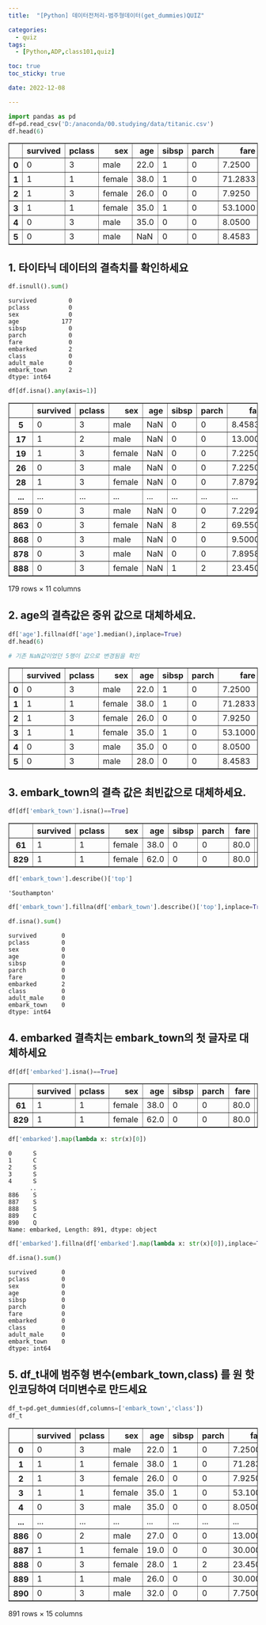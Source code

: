 ```yaml
---
title:  "[Python] 데이터전처리-범주형데이터(get_dummies)QUIZ" 

categories:
  - quiz
tags:
  - [Python,ADP,class101,quiz]

toc: true
toc_sticky: true

date: 2022-12-08

---
```



```python
import pandas as pd
df=pd.read_csv('D:/anaconda/00.studying/data/titanic.csv')
df.head(6)
```




<div>
<style scoped>
    .dataframe tbody tr th:only-of-type {
        vertical-align: middle;
    }

    .dataframe tbody tr th {
        vertical-align: top;
    }

    .dataframe thead th {
        text-align: right;
    }
</style>
<table border="1" class="dataframe">
  <thead>
    <tr style="text-align: right;">
      <th></th>
      <th>survived</th>
      <th>pclass</th>
      <th>sex</th>
      <th>age</th>
      <th>sibsp</th>
      <th>parch</th>
      <th>fare</th>
      <th>embarked</th>
      <th>class</th>
      <th>adult_male</th>
      <th>embark_town</th>
    </tr>
  </thead>
  <tbody>
    <tr>
      <th>0</th>
      <td>0</td>
      <td>3</td>
      <td>male</td>
      <td>22.0</td>
      <td>1</td>
      <td>0</td>
      <td>7.2500</td>
      <td>S</td>
      <td>Third</td>
      <td>True</td>
      <td>Southampton</td>
    </tr>
    <tr>
      <th>1</th>
      <td>1</td>
      <td>1</td>
      <td>female</td>
      <td>38.0</td>
      <td>1</td>
      <td>0</td>
      <td>71.2833</td>
      <td>C</td>
      <td>First</td>
      <td>False</td>
      <td>Cherbourg</td>
    </tr>
    <tr>
      <th>2</th>
      <td>1</td>
      <td>3</td>
      <td>female</td>
      <td>26.0</td>
      <td>0</td>
      <td>0</td>
      <td>7.9250</td>
      <td>S</td>
      <td>Third</td>
      <td>False</td>
      <td>Southampton</td>
    </tr>
    <tr>
      <th>3</th>
      <td>1</td>
      <td>1</td>
      <td>female</td>
      <td>35.0</td>
      <td>1</td>
      <td>0</td>
      <td>53.1000</td>
      <td>S</td>
      <td>First</td>
      <td>False</td>
      <td>Southampton</td>
    </tr>
    <tr>
      <th>4</th>
      <td>0</td>
      <td>3</td>
      <td>male</td>
      <td>35.0</td>
      <td>0</td>
      <td>0</td>
      <td>8.0500</td>
      <td>S</td>
      <td>Third</td>
      <td>True</td>
      <td>Southampton</td>
    </tr>
    <tr>
      <th>5</th>
      <td>0</td>
      <td>3</td>
      <td>male</td>
      <td>NaN</td>
      <td>0</td>
      <td>0</td>
      <td>8.4583</td>
      <td>Q</td>
      <td>Third</td>
      <td>True</td>
      <td>Queenstown</td>
    </tr>
  </tbody>
</table>
</div>



## 1. 타이타닉 데이터의 결측치를 확인하세요 


```python
df.isnull().sum()
```




    survived         0
    pclass           0
    sex              0
    age            177
    sibsp            0
    parch            0
    fare             0
    embarked         2
    class            0
    adult_male       0
    embark_town      2
    dtype: int64




```python
df[df.isna().any(axis=1)]
```




<div>
<style scoped>
    .dataframe tbody tr th:only-of-type {
        vertical-align: middle;
    }

    .dataframe tbody tr th {
        vertical-align: top;
    }

    .dataframe thead th {
        text-align: right;
    }
</style>
<table border="1" class="dataframe">
  <thead>
    <tr style="text-align: right;">
      <th></th>
      <th>survived</th>
      <th>pclass</th>
      <th>sex</th>
      <th>age</th>
      <th>sibsp</th>
      <th>parch</th>
      <th>fare</th>
      <th>embarked</th>
      <th>class</th>
      <th>adult_male</th>
      <th>embark_town</th>
    </tr>
  </thead>
  <tbody>
    <tr>
      <th>5</th>
      <td>0</td>
      <td>3</td>
      <td>male</td>
      <td>NaN</td>
      <td>0</td>
      <td>0</td>
      <td>8.4583</td>
      <td>Q</td>
      <td>Third</td>
      <td>True</td>
      <td>Queenstown</td>
    </tr>
    <tr>
      <th>17</th>
      <td>1</td>
      <td>2</td>
      <td>male</td>
      <td>NaN</td>
      <td>0</td>
      <td>0</td>
      <td>13.0000</td>
      <td>S</td>
      <td>Second</td>
      <td>True</td>
      <td>Southampton</td>
    </tr>
    <tr>
      <th>19</th>
      <td>1</td>
      <td>3</td>
      <td>female</td>
      <td>NaN</td>
      <td>0</td>
      <td>0</td>
      <td>7.2250</td>
      <td>C</td>
      <td>Third</td>
      <td>False</td>
      <td>Cherbourg</td>
    </tr>
    <tr>
      <th>26</th>
      <td>0</td>
      <td>3</td>
      <td>male</td>
      <td>NaN</td>
      <td>0</td>
      <td>0</td>
      <td>7.2250</td>
      <td>C</td>
      <td>Third</td>
      <td>True</td>
      <td>Cherbourg</td>
    </tr>
    <tr>
      <th>28</th>
      <td>1</td>
      <td>3</td>
      <td>female</td>
      <td>NaN</td>
      <td>0</td>
      <td>0</td>
      <td>7.8792</td>
      <td>Q</td>
      <td>Third</td>
      <td>False</td>
      <td>Queenstown</td>
    </tr>
    <tr>
      <th>...</th>
      <td>...</td>
      <td>...</td>
      <td>...</td>
      <td>...</td>
      <td>...</td>
      <td>...</td>
      <td>...</td>
      <td>...</td>
      <td>...</td>
      <td>...</td>
      <td>...</td>
    </tr>
    <tr>
      <th>859</th>
      <td>0</td>
      <td>3</td>
      <td>male</td>
      <td>NaN</td>
      <td>0</td>
      <td>0</td>
      <td>7.2292</td>
      <td>C</td>
      <td>Third</td>
      <td>True</td>
      <td>Cherbourg</td>
    </tr>
    <tr>
      <th>863</th>
      <td>0</td>
      <td>3</td>
      <td>female</td>
      <td>NaN</td>
      <td>8</td>
      <td>2</td>
      <td>69.5500</td>
      <td>S</td>
      <td>Third</td>
      <td>False</td>
      <td>Southampton</td>
    </tr>
    <tr>
      <th>868</th>
      <td>0</td>
      <td>3</td>
      <td>male</td>
      <td>NaN</td>
      <td>0</td>
      <td>0</td>
      <td>9.5000</td>
      <td>S</td>
      <td>Third</td>
      <td>True</td>
      <td>Southampton</td>
    </tr>
    <tr>
      <th>878</th>
      <td>0</td>
      <td>3</td>
      <td>male</td>
      <td>NaN</td>
      <td>0</td>
      <td>0</td>
      <td>7.8958</td>
      <td>S</td>
      <td>Third</td>
      <td>True</td>
      <td>Southampton</td>
    </tr>
    <tr>
      <th>888</th>
      <td>0</td>
      <td>3</td>
      <td>female</td>
      <td>NaN</td>
      <td>1</td>
      <td>2</td>
      <td>23.4500</td>
      <td>S</td>
      <td>Third</td>
      <td>False</td>
      <td>Southampton</td>
    </tr>
  </tbody>
</table>
<p>179 rows × 11 columns</p>
</div>



## 2. age의 결측값은 중위 값으로 대체하세요. 


```python
df['age'].fillna(df['age'].median(),inplace=True)
df.head(6)

# 기존 NaN값이었던 5행이 값으로 변경됨을 확인 
```




<div>
<style scoped>
    .dataframe tbody tr th:only-of-type {
        vertical-align: middle;
    }

    .dataframe tbody tr th {
        vertical-align: top;
    }

    .dataframe thead th {
        text-align: right;
    }
</style>
<table border="1" class="dataframe">
  <thead>
    <tr style="text-align: right;">
      <th></th>
      <th>survived</th>
      <th>pclass</th>
      <th>sex</th>
      <th>age</th>
      <th>sibsp</th>
      <th>parch</th>
      <th>fare</th>
      <th>embarked</th>
      <th>class</th>
      <th>adult_male</th>
      <th>embark_town</th>
    </tr>
  </thead>
  <tbody>
    <tr>
      <th>0</th>
      <td>0</td>
      <td>3</td>
      <td>male</td>
      <td>22.0</td>
      <td>1</td>
      <td>0</td>
      <td>7.2500</td>
      <td>S</td>
      <td>Third</td>
      <td>True</td>
      <td>Southampton</td>
    </tr>
    <tr>
      <th>1</th>
      <td>1</td>
      <td>1</td>
      <td>female</td>
      <td>38.0</td>
      <td>1</td>
      <td>0</td>
      <td>71.2833</td>
      <td>C</td>
      <td>First</td>
      <td>False</td>
      <td>Cherbourg</td>
    </tr>
    <tr>
      <th>2</th>
      <td>1</td>
      <td>3</td>
      <td>female</td>
      <td>26.0</td>
      <td>0</td>
      <td>0</td>
      <td>7.9250</td>
      <td>S</td>
      <td>Third</td>
      <td>False</td>
      <td>Southampton</td>
    </tr>
    <tr>
      <th>3</th>
      <td>1</td>
      <td>1</td>
      <td>female</td>
      <td>35.0</td>
      <td>1</td>
      <td>0</td>
      <td>53.1000</td>
      <td>S</td>
      <td>First</td>
      <td>False</td>
      <td>Southampton</td>
    </tr>
    <tr>
      <th>4</th>
      <td>0</td>
      <td>3</td>
      <td>male</td>
      <td>35.0</td>
      <td>0</td>
      <td>0</td>
      <td>8.0500</td>
      <td>S</td>
      <td>Third</td>
      <td>True</td>
      <td>Southampton</td>
    </tr>
    <tr>
      <th>5</th>
      <td>0</td>
      <td>3</td>
      <td>male</td>
      <td>28.0</td>
      <td>0</td>
      <td>0</td>
      <td>8.4583</td>
      <td>Q</td>
      <td>Third</td>
      <td>True</td>
      <td>Queenstown</td>
    </tr>
  </tbody>
</table>
</div>



## 3. embark_town의 결측 값은 최빈값으로 대체하세요. 


```python
df[df['embark_town'].isna()==True]
```




<div>
<style scoped>
    .dataframe tbody tr th:only-of-type {
        vertical-align: middle;
    }

    .dataframe tbody tr th {
        vertical-align: top;
    }

    .dataframe thead th {
        text-align: right;
    }
</style>
<table border="1" class="dataframe">
  <thead>
    <tr style="text-align: right;">
      <th></th>
      <th>survived</th>
      <th>pclass</th>
      <th>sex</th>
      <th>age</th>
      <th>sibsp</th>
      <th>parch</th>
      <th>fare</th>
      <th>embarked</th>
      <th>class</th>
      <th>adult_male</th>
      <th>embark_town</th>
    </tr>
  </thead>
  <tbody>
    <tr>
      <th>61</th>
      <td>1</td>
      <td>1</td>
      <td>female</td>
      <td>38.0</td>
      <td>0</td>
      <td>0</td>
      <td>80.0</td>
      <td>NaN</td>
      <td>First</td>
      <td>False</td>
      <td>NaN</td>
    </tr>
    <tr>
      <th>829</th>
      <td>1</td>
      <td>1</td>
      <td>female</td>
      <td>62.0</td>
      <td>0</td>
      <td>0</td>
      <td>80.0</td>
      <td>NaN</td>
      <td>First</td>
      <td>False</td>
      <td>NaN</td>
    </tr>
  </tbody>
</table>
</div>




```python
df['embark_town'].describe()['top']
```




    'Southampton'




```python
df['embark_town'].fillna(df['embark_town'].describe()['top'],inplace=True)
```


```python
df.isna().sum()
```




    survived       0
    pclass         0
    sex            0
    age            0
    sibsp          0
    parch          0
    fare           0
    embarked       2
    class          0
    adult_male     0
    embark_town    0
    dtype: int64



## 4. embarked 결측치는 embark_town의 첫 글자로 대체하세요 


```python
df[df['embarked'].isna()==True]
```




<div>
<style scoped>
    .dataframe tbody tr th:only-of-type {
        vertical-align: middle;
    }

    .dataframe tbody tr th {
        vertical-align: top;
    }

    .dataframe thead th {
        text-align: right;
    }
</style>
<table border="1" class="dataframe">
  <thead>
    <tr style="text-align: right;">
      <th></th>
      <th>survived</th>
      <th>pclass</th>
      <th>sex</th>
      <th>age</th>
      <th>sibsp</th>
      <th>parch</th>
      <th>fare</th>
      <th>embarked</th>
      <th>class</th>
      <th>adult_male</th>
      <th>embark_town</th>
    </tr>
  </thead>
  <tbody>
    <tr>
      <th>61</th>
      <td>1</td>
      <td>1</td>
      <td>female</td>
      <td>38.0</td>
      <td>0</td>
      <td>0</td>
      <td>80.0</td>
      <td>NaN</td>
      <td>First</td>
      <td>False</td>
      <td>Southampton</td>
    </tr>
    <tr>
      <th>829</th>
      <td>1</td>
      <td>1</td>
      <td>female</td>
      <td>62.0</td>
      <td>0</td>
      <td>0</td>
      <td>80.0</td>
      <td>NaN</td>
      <td>First</td>
      <td>False</td>
      <td>Southampton</td>
    </tr>
  </tbody>
</table>
</div>




```python
df['embarked'].map(lambda x: str(x)[0])
```




    0      S
    1      C
    2      S
    3      S
    4      S
          ..
    886    S
    887    S
    888    S
    889    C
    890    Q
    Name: embarked, Length: 891, dtype: object




```python
df['embarked'].fillna(df['embarked'].map(lambda x: str(x)[0]),inplace=True)
```


```python
df.isna().sum()
```




    survived       0
    pclass         0
    sex            0
    age            0
    sibsp          0
    parch          0
    fare           0
    embarked       0
    class          0
    adult_male     0
    embark_town    0
    dtype: int64



## 5. df_t내에 범주형 변수(embark_town,class) 를 원 핫 인코딩하여 더미변수로 만드세요 


```python
df_t=pd.get_dummies(df,columns=['embark_town','class'])
df_t
```




<div>
<style scoped>
    .dataframe tbody tr th:only-of-type {
        vertical-align: middle;
    }

    .dataframe tbody tr th {
        vertical-align: top;
    }

    .dataframe thead th {
        text-align: right;
    }
</style>
<table border="1" class="dataframe">
  <thead>
    <tr style="text-align: right;">
      <th></th>
      <th>survived</th>
      <th>pclass</th>
      <th>sex</th>
      <th>age</th>
      <th>sibsp</th>
      <th>parch</th>
      <th>fare</th>
      <th>embarked</th>
      <th>adult_male</th>
      <th>embark_town_Cherbourg</th>
      <th>embark_town_Queenstown</th>
      <th>embark_town_Southampton</th>
      <th>class_First</th>
      <th>class_Second</th>
      <th>class_Third</th>
    </tr>
  </thead>
  <tbody>
    <tr>
      <th>0</th>
      <td>0</td>
      <td>3</td>
      <td>male</td>
      <td>22.0</td>
      <td>1</td>
      <td>0</td>
      <td>7.2500</td>
      <td>S</td>
      <td>True</td>
      <td>0</td>
      <td>0</td>
      <td>1</td>
      <td>0</td>
      <td>0</td>
      <td>1</td>
    </tr>
    <tr>
      <th>1</th>
      <td>1</td>
      <td>1</td>
      <td>female</td>
      <td>38.0</td>
      <td>1</td>
      <td>0</td>
      <td>71.2833</td>
      <td>C</td>
      <td>False</td>
      <td>1</td>
      <td>0</td>
      <td>0</td>
      <td>1</td>
      <td>0</td>
      <td>0</td>
    </tr>
    <tr>
      <th>2</th>
      <td>1</td>
      <td>3</td>
      <td>female</td>
      <td>26.0</td>
      <td>0</td>
      <td>0</td>
      <td>7.9250</td>
      <td>S</td>
      <td>False</td>
      <td>0</td>
      <td>0</td>
      <td>1</td>
      <td>0</td>
      <td>0</td>
      <td>1</td>
    </tr>
    <tr>
      <th>3</th>
      <td>1</td>
      <td>1</td>
      <td>female</td>
      <td>35.0</td>
      <td>1</td>
      <td>0</td>
      <td>53.1000</td>
      <td>S</td>
      <td>False</td>
      <td>0</td>
      <td>0</td>
      <td>1</td>
      <td>1</td>
      <td>0</td>
      <td>0</td>
    </tr>
    <tr>
      <th>4</th>
      <td>0</td>
      <td>3</td>
      <td>male</td>
      <td>35.0</td>
      <td>0</td>
      <td>0</td>
      <td>8.0500</td>
      <td>S</td>
      <td>True</td>
      <td>0</td>
      <td>0</td>
      <td>1</td>
      <td>0</td>
      <td>0</td>
      <td>1</td>
    </tr>
    <tr>
      <th>...</th>
      <td>...</td>
      <td>...</td>
      <td>...</td>
      <td>...</td>
      <td>...</td>
      <td>...</td>
      <td>...</td>
      <td>...</td>
      <td>...</td>
      <td>...</td>
      <td>...</td>
      <td>...</td>
      <td>...</td>
      <td>...</td>
      <td>...</td>
    </tr>
    <tr>
      <th>886</th>
      <td>0</td>
      <td>2</td>
      <td>male</td>
      <td>27.0</td>
      <td>0</td>
      <td>0</td>
      <td>13.0000</td>
      <td>S</td>
      <td>True</td>
      <td>0</td>
      <td>0</td>
      <td>1</td>
      <td>0</td>
      <td>1</td>
      <td>0</td>
    </tr>
    <tr>
      <th>887</th>
      <td>1</td>
      <td>1</td>
      <td>female</td>
      <td>19.0</td>
      <td>0</td>
      <td>0</td>
      <td>30.0000</td>
      <td>S</td>
      <td>False</td>
      <td>0</td>
      <td>0</td>
      <td>1</td>
      <td>1</td>
      <td>0</td>
      <td>0</td>
    </tr>
    <tr>
      <th>888</th>
      <td>0</td>
      <td>3</td>
      <td>female</td>
      <td>28.0</td>
      <td>1</td>
      <td>2</td>
      <td>23.4500</td>
      <td>S</td>
      <td>False</td>
      <td>0</td>
      <td>0</td>
      <td>1</td>
      <td>0</td>
      <td>0</td>
      <td>1</td>
    </tr>
    <tr>
      <th>889</th>
      <td>1</td>
      <td>1</td>
      <td>male</td>
      <td>26.0</td>
      <td>0</td>
      <td>0</td>
      <td>30.0000</td>
      <td>C</td>
      <td>True</td>
      <td>1</td>
      <td>0</td>
      <td>0</td>
      <td>1</td>
      <td>0</td>
      <td>0</td>
    </tr>
    <tr>
      <th>890</th>
      <td>0</td>
      <td>3</td>
      <td>male</td>
      <td>32.0</td>
      <td>0</td>
      <td>0</td>
      <td>7.7500</td>
      <td>Q</td>
      <td>True</td>
      <td>0</td>
      <td>1</td>
      <td>0</td>
      <td>0</td>
      <td>0</td>
      <td>1</td>
    </tr>
  </tbody>
</table>
<p>891 rows × 15 columns</p>
</div>


